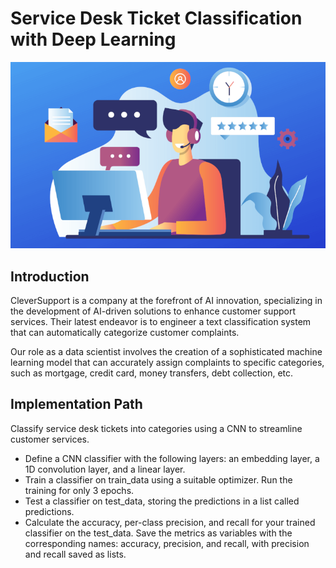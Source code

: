 # Service Desk Ticket Classification with Deep Learning

![servicedesk](image.png)

## Introduction
CleverSupport is a company at the forefront of AI innovation, specializing in the development of AI-driven solutions to enhance customer support services. Their latest endeavor is to engineer a text classification system that can automatically categorize customer complaints. 

Our role as a data scientist involves the creation of a sophisticated machine learning model that can accurately assign complaints to specific categories, such as mortgage, credit card, money transfers, debt collection, etc.

## Implementation Path
Classify service desk tickets into categories using a CNN to streamline customer services.

- Define a CNN classifier with the following layers: an embedding layer, a 1D convolution layer, and a linear layer.
- Train a classifier on train_data using a suitable optimizer. Run the training for only 3 epochs.
- Test a classifier on test_data, storing the predictions in a list called predictions.
- Calculate the accuracy, per-class precision, and recall for your trained classifier on the test_data. Save the metrics as variables with the corresponding names: accuracy, precision, and recall, with precision and recall saved as lists.
